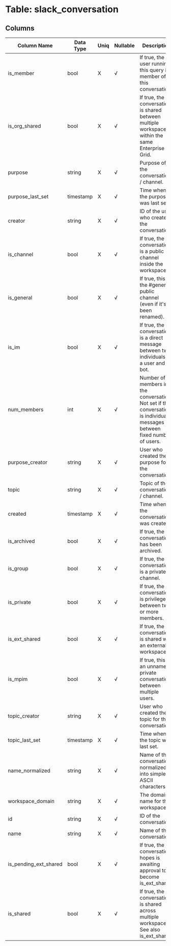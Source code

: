 # Table: slack_conversation

## Columns 

|  Column Name   |  Data Type  | Uniq | Nullable | Description | 
|  ----  | ----  | ----  | ----  | ---- | 
| is_member | bool | X | √ | If true, the user running this query is a member of this conversation. | 
| is_org_shared | bool | X | √ | If true, the conversation is shared between multiple workspaces within the same Enterprise Grid. | 
| purpose | string | X | √ | Purpose of the conversation / channel. | 
| purpose_last_set | timestamp | X | √ | Time when the purpose was last set. | 
| creator | string | X | √ | ID of the user who created the conversation. | 
| is_channel | bool | X | √ | If true, the conversation is a public channel inside the workspace. | 
| is_general | bool | X | √ | If true, this is the #general public channel (even if it's been renamed). | 
| is_im | bool | X | √ | If true, the conversation is a direct message between two individuals or a user and a bot. | 
| num_members | int | X | √ | Number of members in the conversation. Not set if the conversation is individual messages between fixed number of users. | 
| purpose_creator | string | X | √ | User who created the purpose for the conversation. | 
| topic | string | X | √ | Topic of the conversation / channel. | 
| created | timestamp | X | √ | Time when the conversation was created. | 
| is_archived | bool | X | √ | If true, the conversation has been archived. | 
| is_group | bool | X | √ | If true, the conversation is a private channel. | 
| is_private | bool | X | √ | If true, the conversation is privileged between two or more members. | 
| is_ext_shared | bool | X | √ | If true, the conversation is shared with an external workspace. | 
| is_mpim | bool | X | √ | If true, this is an unnamed private conversation between multiple users. | 
| topic_creator | string | X | √ | User who created the topic for the conversation. | 
| topic_last_set | timestamp | X | √ | Time when the topic was last set. | 
| name_normalized | string | X | √ | Name of the conversation normalized into simple ASCII characters. | 
| workspace_domain | string | X | √ | The domain name for the workspace. | 
| id | string | X | √ | ID of the conversation. | 
| name | string | X | √ | Name of the conversation. | 
| is_pending_ext_shared | bool | X | √ | If true, the conversation hopes is awaiting approval to become is_ext_shared. | 
| is_shared | bool | X | √ | If true, the conversation is shared across multiple workspaces. See also is_ext_shared. | 


